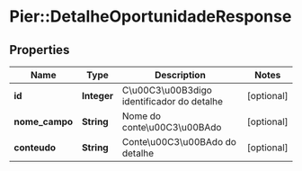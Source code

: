 # Pier::DetalheOportunidadeResponse

## Properties
Name | Type | Description | Notes
------------ | ------------- | ------------- | -------------
**id** | **Integer** | C\u00C3\u00B3digo identificador do detalhe | [optional] 
**nome_campo** | **String** | Nome do conte\u00C3\u00BAdo | [optional] 
**conteudo** | **String** | Conte\u00C3\u00BAdo do detalhe | [optional] 



